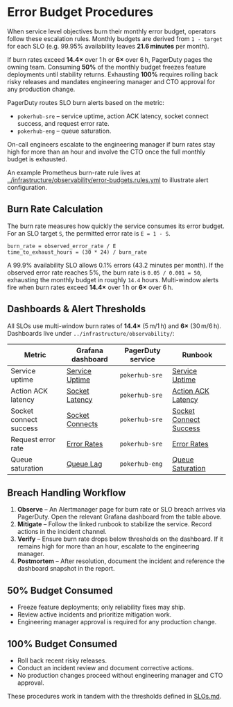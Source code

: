 # Error Budget Procedures

When service level objectives burn their monthly error budget, operators follow these escalation rules. Monthly budgets are derived from `1 - target` for each SLO (e.g. 99.95% availability leaves **21.6 minutes** per month).

If burn rates exceed **14.4×** over 1 h or **6×** over 6 h, PagerDuty pages the owning team. Consuming **50%** of the monthly budget freezes feature deployments until stability returns. Exhausting **100%** requires rolling back risky releases and mandates engineering manager and CTO approval for any production change.

PagerDuty routes SLO burn alerts based on the metric:

- `pokerhub-sre` – service uptime, action ACK latency, socket connect success, and request error rate.
- `pokerhub-eng` – queue saturation.

On-call engineers escalate to the engineering manager if burn rates stay high for more than an hour and involve the CTO once the full monthly budget is exhausted.

An example Prometheus burn-rate rule lives at [../infrastructure/observability/error-budgets.rules.yml](../infrastructure/observability/error-budgets.rules.yml) to illustrate alert configuration.

## Burn Rate Calculation

The burn rate measures how quickly the service consumes its error budget. For an SLO target `S`, the permitted error rate is `E = 1 - S`.

```
burn_rate = observed_error_rate / E
time_to_exhaust_hours = (30 * 24) / burn_rate
```

A 99.9% availability SLO allows 0.1% errors (43.2 minutes per month). If the observed error rate reaches 5%, the burn rate is `0.05 / 0.001 = 50`, exhausting the monthly budget in roughly `14.4` hours. Multi-window alerts fire when burn rates exceed **14.4×** over 1 h or **6×** over 6 h.

## Dashboards & Alert Thresholds
All SLOs use multi-window burn rates of **14.4×** (5 m/1 h) and **6×** (30 m/6 h). Dashboards live under `../infrastructure/observability/`:

| Metric | Grafana dashboard | PagerDuty service | Runbook |
| --- | --- | --- | --- |
| Service uptime | [Service Uptime](../infrastructure/observability/service-uptime-dashboard.json) | `pokerhub-sre` | [Service Uptime](runbooks/service-uptime.md) |
| Action ACK latency | [Socket Latency](../infrastructure/observability/socket-latency-dashboard.json) | `pokerhub-sre` | [Action ACK Latency](runbooks/action-ack-latency.md) |
| Socket connect success | [Socket Connects](../infrastructure/observability/socket-connects-dashboard.json) | `pokerhub-sre` | [Socket Connect Success](runbooks/socket-connect-success.md) |
| Request error rate | [Error Rates](../infrastructure/observability/error-rates-dashboard.json) | `pokerhub-sre` | [Error Rates](runbooks/error-rates.md) |
| Queue saturation | [Queue Lag](../infrastructure/observability/queue-lag-dashboard.json) | `pokerhub-eng` | [Queue Saturation](runbooks/queue-saturation.md) |

## Breach Handling Workflow
1. **Observe** – An Alertmanager page for burn rate or SLO breach arrives via
   PagerDuty. Open the relevant Grafana dashboard from the table above.
2. **Mitigate** – Follow the linked runbook to stabilize the service. Record
   actions in the incident channel.
3. **Verify** – Ensure burn rate drops below thresholds on the dashboard. If it
   remains high for more than an hour, escalate to the engineering manager.
4. **Postmortem** – After resolution, document the incident and reference the
   dashboard snapshot in the report.

## 50% Budget Consumed
- Freeze feature deployments; only reliability fixes may ship.
- Review active incidents and prioritize mitigation work.
- Engineering manager approval is required for any production change.

## 100% Budget Consumed
- Roll back recent risky releases.
- Conduct an incident review and document corrective actions.
- No production changes proceed without engineering manager and CTO approval.

These procedures work in tandem with the thresholds defined in [SLOs.md](SLOs.md).
